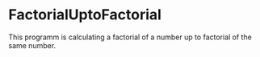 # FactorialUptoFactorial
This programm is calculating a factorial of a number up to factorial of the same number.
